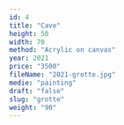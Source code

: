 ```yaml
---
id: 4
title: "Cave"
height: 50
width: 70
method: "Acrylic on canvas"
year: 2021
price: "3500"
fileName: "2021-grotte.jpg"
medie: "painting"
draft: "false"
slug: "grotte"
weight: "90"
---
```

